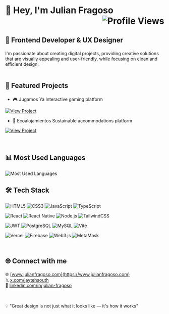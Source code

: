 <h1>👋 Hey, I'm Julian Fragoso <img src="https://komarev.com/ghpvc/?username=julefragoso&color=blueviolet&style=for-the-badge" alt="Profile Views" align="right"/></h1>
<br>

<h3 style="font-weight: bold; font-size: 1.5em;">🚀 Frontend Developer & UX Designer</h3>
I'm passionate about creating digital projects, providing creative solutions that are visually appealing and user-friendly, while focusing on clean and efficient design.

<br>
<br>
<h3 style="font-weight: bold; font-size: 1.5em;">🎯 Featured Projects</h3>

- 🎮 Jugamos Ya
Interactive gaming platform
<a href="https://jugamosya.vercel.com" target="_blank">
  <img src="https://img.shields.io/badge/View_Project-FF6B6B?style=for-the-badge&logo=vercel&logoColor=white" alt="View Project"/>
</a>

- 🏡 Ecoalojamientos
Sustainable accommodations platform
<a href="https://ecoalojamientos.vercel.com" target="_blank">
  <img src="https://img.shields.io/badge/View_Project-4ECDC4?style=for-the-badge&logo=vercel&logoColor=white" alt="View Project"/>
</a>
<br>
<br>
<br>
<h3 style="font-weight: bold; font-size: 1.5em;">📊 Most Used Languages</h3>
<img src="https://github-readme-stats.vercel.app/api/top-langs/?username=julefragoso&theme=react&hide_border=true&include_all_commits=false&count_private=false&layout=compact" alt="Most Used Languages"/>


<br>
<h3 style="font-weight: bold; font-size: 1.5em;">🛠️ Tech Stack</h3>
<p>
  <img src="https://img.shields.io/badge/HTML5-E34F26?style=for-the-badge&logo=html5&logoColor=white" alt="HTML5"/>
  <img src="https://img.shields.io/badge/CSS3-1572B6?style=for-the-badge&logo=css3&logoColor=white" alt="CSS3"/>
  <img src="https://img.shields.io/badge/JavaScript-F7DF1E?style=for-the-badge&logo=javascript&logoColor=black" alt="JavaScript"/>
  <img src="https://img.shields.io/badge/TypeScript-007ACC?style=for-the-badge&logo=typescript&logoColor=white" alt="TypeScript"/>
</p>
<p>
  <img src="https://img.shields.io/badge/React-20232A?style=for-the-badge&logo=react&logoColor=61DAFB" alt="React"/>
  <img src="https://img.shields.io/badge/React_Native-20232A?style=for-the-badge&logo=react&logoColor=61DAFB" alt="React Native"/>
  <img src="https://img.shields.io/badge/Node.js-43853D?style=for-the-badge&logo=node.js&logoColor=white" alt="Node.js"/>
  <img src="https://img.shields.io/badge/Tailwind_CSS-38B2AC?style=for-the-badge&logo=tailwind-css&logoColor=white" alt="TailwindCSS"/>
</p>
<p>
  <img src="https://img.shields.io/badge/JWT-black?style=for-the-badge&logo=JSON%20web%20tokens" alt="JWT"/>
  <img src="https://img.shields.io/badge/PostgreSQL-316192?style=for-the-badge&logo=postgresql&logoColor=white" alt="PostgreSQL"/>
  <img src="https://img.shields.io/badge/MySQL-00000F?style=for-the-badge&logo=mysql&logoColor=white" alt="MySQL"/>
  <img src="https://img.shields.io/badge/Vite-B73BFE?style=for-the-badge&logo=vite&logoColor=FFD62E" alt="Vite"/>
</p>
<p>
  <img src="https://img.shields.io/badge/Vercel-000000?style=for-the-badge&logo=vercel&logoColor=white" alt="Vercel"/>
  <img src="https://img.shields.io/badge/Firebase-039BE5?style=for-the-badge&logo=Firebase&logoColor=white" alt="Firebase"/>
  <img src="https://img.shields.io/badge/web3.js-F16822?style=for-the-badge&logo=web3.js&logoColor=white" alt="Web3.js"/>
  <img src="https://img.shields.io/badge/MetaMask-E2761B?style=for-the-badge&logo=metamask&logoColor=white" alt="MetaMask"/>
</p>

<br>
<h3 style="font-weight: bold; font-size: 1.5em;">🌐 Connect with me</h3>

🌐 [www.julianfragoso.com](https://www.julianfragoso.com)<br>
𝕏 [x.com/jaytehsouth](https://x.com/jaytehsouth)<br>
💼 [linkedin.com/in/julian-fragoso](https://www.linkedin.com/in/julian-fragoso/)
<br>

<br>
<br>
💡 "Great design is not just what it looks like — it's how it works"
